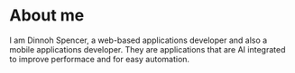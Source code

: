 # About me

I am Dinnoh Spencer, a web-based applications developer and also a mobile applications developer. They are applications that are AI integrated to improve performace and for  easy automation.
